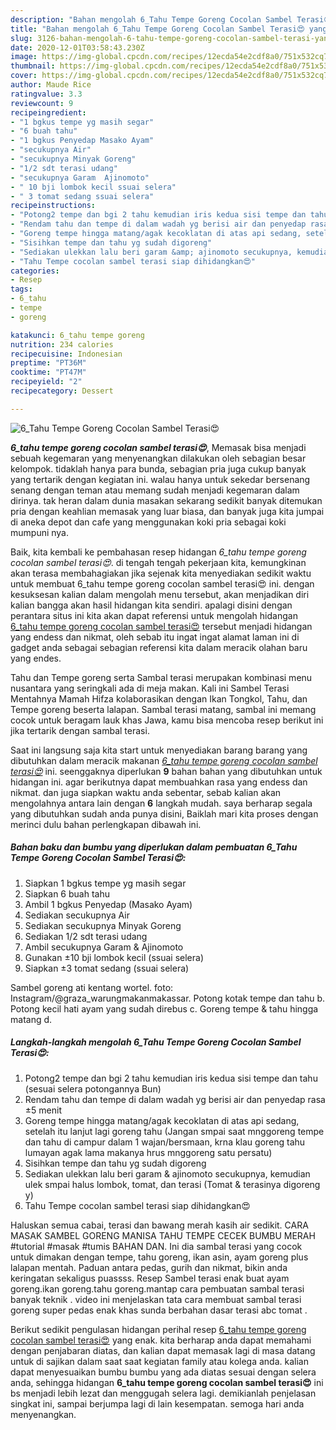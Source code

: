 ```yaml
---
description: "Bahan mengolah 6_Tahu Tempe Goreng Cocolan Sambel Terasi😍 yang Enak Banget"
title: "Bahan mengolah 6_Tahu Tempe Goreng Cocolan Sambel Terasi😍 yang Enak Banget"
slug: 3126-bahan-mengolah-6-tahu-tempe-goreng-cocolan-sambel-terasi-yang-enak-banget
date: 2020-12-01T03:58:43.230Z
image: https://img-global.cpcdn.com/recipes/12ecda54e2cdf8a0/751x532cq70/6_tahu-tempe-goreng-cocolan-sambel-terasi😍-foto-resep-utama.jpg
thumbnail: https://img-global.cpcdn.com/recipes/12ecda54e2cdf8a0/751x532cq70/6_tahu-tempe-goreng-cocolan-sambel-terasi😍-foto-resep-utama.jpg
cover: https://img-global.cpcdn.com/recipes/12ecda54e2cdf8a0/751x532cq70/6_tahu-tempe-goreng-cocolan-sambel-terasi😍-foto-resep-utama.jpg
author: Maude Rice
ratingvalue: 3.3
reviewcount: 9
recipeingredient:
- "1 bgkus tempe yg masih segar"
- "6 buah tahu"
- "1 bgkus Penyedap Masako Ayam"
- "secukupnya Air"
- "secukupnya Minyak Goreng"
- "1/2 sdt terasi udang"
- "secukupnya Garam  Ajinomoto"
- " 10 bji lombok kecil ssuai selera"
- " 3 tomat sedang ssuai selera"
recipeinstructions:
- "Potong2 tempe dan bgi 2 tahu kemudian iris kedua sisi tempe dan tahu (sesuai selera potongannya Bun)"
- "Rendam tahu dan tempe di dalam wadah yg berisi air dan penyedap rasa ±5 menit"
- "Goreng tempe hingga matang/agak kecoklatan di atas api sedang, setelah itu lanjut lagi goreng tahu (Jangan smpai saat mnggoreng tempe dan tahu di campur dalam 1 wajan/bersmaan, krna klau goreng tahu lumayan agak lama makanya hrus mnggoreng satu persatu)"
- "Sisihkan tempe dan tahu yg sudah digoreng"
- "Sediakan ulekkan lalu beri garam &amp; ajinomoto secukupnya, kemudian ulek smpai halus lombok, tomat, dan terasi (Tomat &amp; terasinya digoreng y)"
- "Tahu Tempe cocolan sambel terasi siap dihidangkan😍"
categories:
- Resep
tags:
- 6_tahu
- tempe
- goreng

katakunci: 6_tahu tempe goreng 
nutrition: 234 calories
recipecuisine: Indonesian
preptime: "PT36M"
cooktime: "PT47M"
recipeyield: "2"
recipecategory: Dessert

---
```



![6_Tahu Tempe Goreng Cocolan Sambel Terasi😍](https://img-global.cpcdn.com/recipes/12ecda54e2cdf8a0/751x532cq70/6_tahu-tempe-goreng-cocolan-sambel-terasi😍-foto-resep-utama.jpg)

<b><i>6_tahu tempe goreng cocolan sambel terasi😍</i></b>, Memasak bisa menjadi sebuah kegemaran yang menyenangkan dilakukan oleh sebagian besar kelompok. tidaklah hanya para bunda, sebagian pria juga cukup banyak yang tertarik dengan kegiatan ini. walau hanya untuk sekedar bersenang senang dengan teman atau memang sudah menjadi kegemaran dalam dirinya. tak heran dalam dunia masakan sekarang sedikit banyak ditemukan pria dengan keahlian memasak yang luar biasa, dan banyak juga kita jumpai di aneka depot dan cafe yang menggunakan koki pria sebagai koki mumpuni nya.

Baik, kita kembali ke pembahasan resep hidangan <i>6_tahu tempe goreng cocolan sambel terasi😍</i>. di tengah tengah pekerjaan kita, kemungkinan akan terasa membahagiakan jika sejenak kita menyediakan sedikit waktu untuk membuat 6_tahu tempe goreng cocolan sambel terasi😍 ini. dengan kesuksesan kalian dalam mengolah menu tersebut, akan menjadikan diri kalian bangga akan hasil hidangan kita sendiri. apalagi disini dengan perantara situs ini kita akan dapat referensi untuk mengolah hidangan <u>6_tahu tempe goreng cocolan sambel terasi😍</u> tersebut menjadi hidangan yang endess dan nikmat, oleh sebab itu ingat ingat alamat laman ini di gadget anda sebagai sebagian referensi kita dalam meracik olahan baru yang endes.

Tahu dan Tempe goreng serta Sambal terasi merupakan kombinasi menu nusantara yang seringkali ada di meja makan. Kali ini Sambel Terasi Mentahnya Mamah Hifza kolaborasikan dengan Ikan Tongkol, Tahu, dan Tempe goreng beserta lalapan. Sambal terasi matang, sambal ini memang cocok untuk beragam lauk khas Jawa, kamu bisa mencoba resep berikut ini jika tertarik dengan sambal terasi.


Saat ini langsung saja kita start untuk menyediakan barang barang yang dibutuhkan dalam meracik makanan <u><i>6_tahu tempe goreng cocolan sambel terasi😍</i></u> ini. seenggaknya diperlukan <b>9</b> bahan bahan yang dibutuhkan untuk hidangan ini. agar berikutnya dapat membuahkan rasa yang endess dan nikmat. dan juga siapkan waktu anda sebentar, sebab kalian akan mengolahnya antara lain dengan <b>6</b> langkah mudah. saya berharap segala yang dibutuhkan sudah anda punya disini, Baiklah mari kita proses dengan merinci dulu bahan perlengkapan dibawah ini.

<!--inarticleads1-->

##### Bahan baku dan bumbu yang diperlukan dalam pembuatan 6_Tahu Tempe Goreng Cocolan Sambel Terasi😍:

1. Siapkan 1 bgkus tempe yg masih segar
1. Siapkan 6 buah tahu
1. Ambil 1 bgkus Penyedap (Masako Ayam)
1. Sediakan secukupnya Air
1. Sediakan secukupnya Minyak Goreng
1. Sediakan 1/2 sdt terasi udang
1. Ambil secukupnya Garam &amp; Ajinomoto
1. Gunakan  ±10 bji lombok kecil (ssuai selera)
1. Siapkan  ±3 tomat sedang (ssuai selera)


Sambel goreng ati kentang wortel. foto: Instagram/@graza_warungmakanmakassar. Potong kotak tempe dan tahu b. Potong kecil hati ayam yang sudah direbus c. Goreng tempe &amp; tahu hingga matang d. 

<!--inarticleads2-->

##### Langkah-langkah mengolah 6_Tahu Tempe Goreng Cocolan Sambel Terasi😍:

1. Potong2 tempe dan bgi 2 tahu kemudian iris kedua sisi tempe dan tahu (sesuai selera potongannya Bun)
1. Rendam tahu dan tempe di dalam wadah yg berisi air dan penyedap rasa ±5 menit
1. Goreng tempe hingga matang/agak kecoklatan di atas api sedang, setelah itu lanjut lagi goreng tahu (Jangan smpai saat mnggoreng tempe dan tahu di campur dalam 1 wajan/bersmaan, krna klau goreng tahu lumayan agak lama makanya hrus mnggoreng satu persatu)
1. Sisihkan tempe dan tahu yg sudah digoreng
1. Sediakan ulekkan lalu beri garam &amp; ajinomoto secukupnya, kemudian ulek smpai halus lombok, tomat, dan terasi (Tomat &amp; terasinya digoreng y)
1. Tahu Tempe cocolan sambel terasi siap dihidangkan😍


Haluskan semua cabai, terasi dan bawang merah kasih air sedikit. CARA MASAK SAMBEL GORENG MANISA TAHU TEMPE CECEK BUMBU MERAH #tutorial #masak #tumis BAHAN DAN. Ini dia sambal terasi yang cocok untuk dimakan dengan tempe, tahu goreng, ikan asin, ayam goreng plus lalapan mentah. Paduan antara pedas, gurih dan nikmat, bikin anda keringatan sekaligus puassss. Resep Sambel terasi enak buat ayam goreng.ikan goreng.tahu goreng.mantap cara pembuatan sambal terasi banyak teknik . video ini menjelaskan tata cara membuat sambal terasi goreng super pedas enak khas sunda berbahan dasar terasi abc tomat . 

Berikut sedikit pengulasan hidangan perihal resep <u>6_tahu tempe goreng cocolan sambel terasi😍</u> yang enak. kita berharap anda dapat memahami dengan penjabaran diatas, dan kalian dapat memasak lagi di masa datang untuk di sajikan dalam saat saat kegiatan family atau kolega anda. kalian dapat menyesuaikan bumbu bumbu yang ada diatas sesuai dengan selera anda, sehingga hidangan <b>6_tahu tempe goreng cocolan sambel terasi😍</b> ini bs menjadi lebih lezat dan menggugah selera lagi. demikianlah penjelasan singkat ini, sampai berjumpa lagi di lain kesempatan. semoga hari anda menyenangkan.
